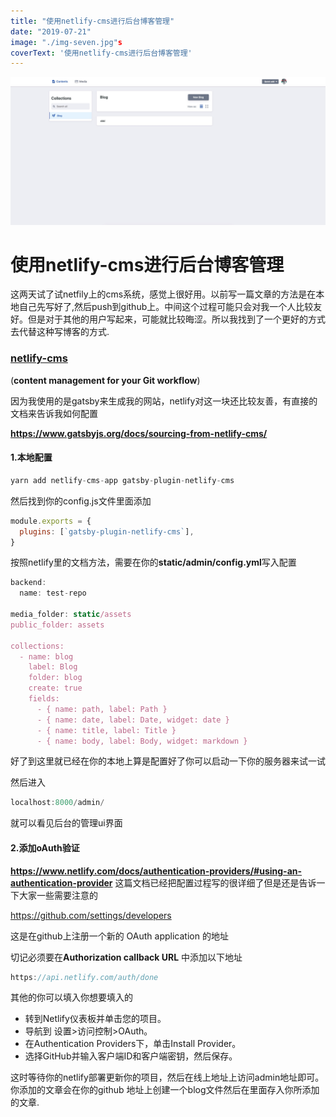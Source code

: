 ```yaml
---
title: "使用netlify-cms进行后台博客管理"
date: "2019-07-21"
image: "./img-seven.jpg"s
coverText: '使用netlify-cms进行后台博客管理'
---
```


![](netlify-cms.jpg)

# 使用netlify-cms进行后台博客管理

这两天试了试netfily上的cms系统，感觉上很好用。以前写一篇文章的方法是在本地自己先写好了,然后push到github上。中间这个过程可能只会对我一个人比较友好。但是对于其他的用户写起来，可能就比较晦涩。所以我找到了一个更好的方式去代替这种写博客的方式.

### [**netlify-cms**](https://www.netlifycms.org/)
(**content management for your Git workflow**)

因为我使用的是gatsby来生成我的网站，netlify对这一块还比较友善，有直接的文档来告诉我如何配置

**https://www.gatsbyjs.org/docs/sourcing-from-netlify-cms/** 

#### 1.本地配置

```js
yarn add netlify-cms-app gatsby-plugin-netlify-cms
```
然后找到你的config.js文件里面添加


```js
module.exports = {
  plugins: [`gatsby-plugin-netlify-cms`],
}
```

按照netlify里的文档方法，需要在你的**static/admin/config.yml**写入配置


```js
backend:
  name: test-repo

media_folder: static/assets
public_folder: assets

collections:
  - name: blog
    label: Blog
    folder: blog
    create: true
    fields:
      - { name: path, label: Path }
      - { name: date, label: Date, widget: date }
      - { name: title, label: Title }
      - { name: body, label: Body, widget: markdown }
```

好了到这里就已经在你的本地上算是配置好了你可以启动一下你的服务器来试一试

然后进入 

```js
localhost:8000/admin/
```

就可以看见后台的管理ui界面

#### 2.添加oAuth验证
**https://www.netlify.com/docs/authentication-providers/#using-an-authentication-provider**
这篇文档已经把配置过程写的很详细了但是还是告诉一下大家一些需要注意的

https://github.com/settings/developers

这是在github上注册一个新的 OAuth application 的地址

切记必须要在**Authorization callback URL** 中添加以下地址

```js
https://api.netlify.com/auth/done
```
其他的你可以填入你想要填入的

- 转到Netlify仪表板并单击您的项目。
- 导航到 设置>访问控制>OAuth。
- 在Authentication Providers下，单击Install Provider。
- 选择GitHub并输入客户端ID和客户端密钥，然后保存。

这时等待你的netlify部署更新你的项目，然后在线上地址上访问admin地址即可。你添加的文章会在你的github 地址上创建一个blog文件然后在里面存入你所添加的文章.




